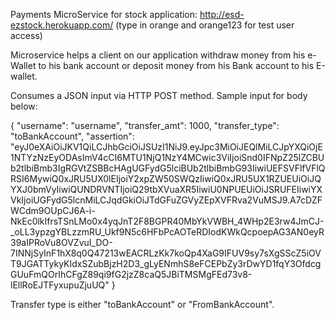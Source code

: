 Payments MicroService for stock application: http://esd-ezstock.herokuapp.com/ (type in orange and orange123 for test user access)

Microservice helps a client on our application withdraw money from his e-Wallet to his bank account or deposit money from his Bank account to his E-wallet.

Consumes a JSON input via HTTP POST method. Sample input for body below:
  
  {
    "username": "username",
    "transfer_amt": 1000,
    "transfer_type": "toBankAccount",
    "assertion": "eyJ0eXAiOiJKV1QiLCJhbGciOiJSUzI1NiJ9.eyJpc3MiOiJEQlMiLCJpYXQiOjE1NTYzNzEyODAsImV4cCI6MTU1NjQ1NzY4MCwic3ViIjoiSnd0IFNpZ25lZCBUb2tlbiBmb3IgRGVtZSBBcHAgUGFydG5lciBUb2tlbiBmbG93IiwiUEFSVFlfVFlQRSI6MywiQ0xJRU5UX0lEIjoiY2xpZW50SWQzIiwiQ0xJRU5UX1RZUEUiOiJQYXJ0bmVyIiwiQUNDRVNTIjoiQ29tbXVuaXR5IiwiU0NPUEUiOiJSRUFEIiwiYXVkIjoiUGFydG5lcnMiLCJqdGkiOiJTdGFuZGVyZEpXVFRva2VuMSJ9.A7cDZFWCdm9OUpCJ6A-i-NkEc0lkIfrsTSnLMo0x4yqJnT2F8BGPR40MbYkVWBH_4WHp2E3rw4JmCJ-_oLL3ypzgYBLzzmRU_Ukf9N5c6HFbPcAOTeRDIodKWkQcpoepAG3AN0eyR39aIPRoVu8OVZvuI_DO-7INNjSyInF1hX8q0Q47213wEACRLzKk7koQp4XaG9IFUV9sy7sXgSScZ5iOVT9JGATTykyKIdxSZubBjzH2D3_gLyENmhS8eFCEPbZy3rDwYD1fqY3OfdcgGUuFmQOrIhCFgZ89qi9fG2jzZ8caQ5JBiTMSMgFEd73v8-lEllRoEJTFyxupuZjuUQ"
  }

Transfer type is either "toBankAccount" or "FromBankAccount".

